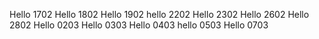 Hello 1702
Hello 1802
Hello 1902
hello 2202
Hello 2302
Hello 2602
Hello 2802
Hello 0203
Hello 0303
Hello 0403
hello 0503
Hello 0703